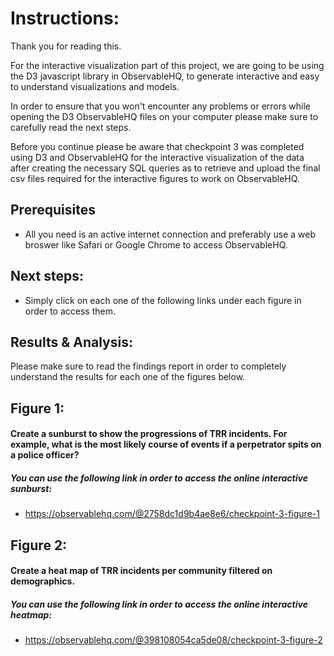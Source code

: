 # Instructions:

Thank you for reading this.

For the interactive visualization part of this project, we are going to be using the D3 javascript library in ObservableHQ, to generate interactive and easy to understand visualizations and models.

In order to ensure that you won't encounter any problems or errors 
while opening the D3 ObservableHQ files on your computer please make sure to
carefully read the next steps.

Before you continue please be aware that checkpoint 3 was completed using D3 and ObservableHQ for the interactive visualization of the data after creating the necessary SQL queries as to retrieve and upload the final csv files required for the interactive figures to work on ObservableHQ.

## Prerequisites
- All you need is an active internet connection and preferably use a web broswer like Safari or Google Chrome to access ObservableHQ.

## Next steps:
- Simply click on each one of the following links under each figure in order to access them.

## Results & Analysis:
Please make sure to read the findings report in order to completely understand the results for each one of the figures below.

## Figure 1:
#### Create a sunburst to show the progressions of TRR incidents. For example, what is the most likely course of events if a perpetrator spits on a police officer?
##### You can use the following link in order to access the online interactive sunburst:
- https://observablehq.com/@2758dc1d9b4ae8e6/checkpoint-3-figure-1

## Figure 2:
#### Create a heat map of TRR incidents per community filtered on demographics.
##### You can use the following link in order to access the online interactive heatmap:
- https://observablehq.com/@398108054ca5de08/checkpoint-3-figure-2

